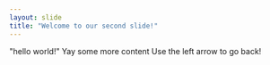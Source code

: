 ```yaml
---
layout: slide
title: "Welcome to our second slide!"
---
```

"hello world!"
Yay
some more content
Use the left arrow to go back!
